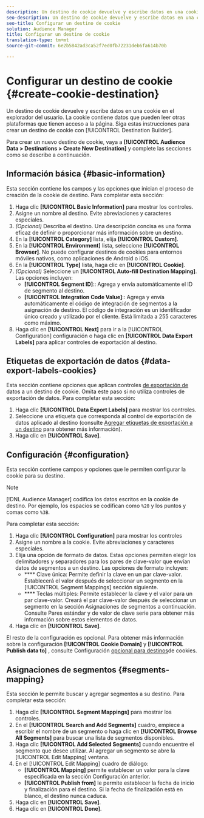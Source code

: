 ```yaml
---
description: Un destino de cookie devuelve y escribe datos en una cookie en el explorador del usuario. La cookie contiene datos que pueden leer otras plataformas que tienen acceso a la página. Siga estas instrucciones para crear un destino de cookie con [!UICONTROL Destination Builder].
seo-description: Un destino de cookie devuelve y escribe datos en una cookie en el explorador del usuario. La cookie contiene datos que pueden leer otras plataformas que tienen acceso a la página. Siga estas instrucciones para crear un destino de cookie con [!UICONTROL Destination Builder].
seo-title: Configurar un destino de cookie
solution: Audience Manager
title: Configurar un destino de cookie
translation-type: tm+mt
source-git-commit: 6e2b5842ad3ca52f7ed0fb72231deb6fa614b70b

---
```



# Configurar un destino de cookie {#create-cookie-destination}

Un destino de cookie devuelve y escribe datos en una cookie en el explorador del usuario. La cookie contiene datos que pueden leer otras plataformas que tienen acceso a la página. Siga estas instrucciones para crear un destino de cookie con [!UICONTROL Destination Builder].

<!-- create-cookie-destination.xml -->

Para crear un nuevo destino de cookie, vaya a **[!UICONTROL Audience Data > Destinations > Create New Destination]** y complete las secciones como se describe a continuación.

## Información básica {#basic-information}

Esta sección contiene los campos y las opciones que inician el proceso de creación de la cookie de destino. Para completar esta sección:

1. Haga clic **[!UICONTROL Basic Information]** para mostrar los controles.
2. Asigne un nombre al destino. Evite abreviaciones y caracteres especiales.
3. *(Opcional)* Describa el destino. Una descripción concisa es una forma eficaz de definir o proporcionar más información sobre un destino.
4. En la **[!UICONTROL Category]** lista, elija **[!UICONTROL Custom]**.
5. En la **[!UICONTROL Environment]** lista, seleccione **[!UICONTROL Browser]**. No puede configurar destinos de cookies para entornos móviles nativos, como aplicaciones de Android o iOS.
6. En la **[!UICONTROL Type]** lista, haga clic en **[!UICONTROL Cookie]**.
7. *(Opcional)* Seleccione un **[!UICONTROL Auto-fill Destination Mapping]**. Las opciones incluyen:
   * **[!UICONTROL Segment ID]**:: Agrega y envía automáticamente el ID de segmento al destino.
   * **[!UICONTROL Integration Code Value]**:: Agrega y envía automáticamente el código de integración de segmentos a la asignación de destino. El código de integración es un identificador único creado y utilizado por el cliente. Está limitada a 255 caracteres como máximo.
8. Haga clic en **[!UICONTROL Next]** para ir a la [!UICONTROL Configuration] configuración o haga clic en **[!UICONTROL Data Export Labels]** para aplicar controles de exportación al destino.

## Etiquetas de exportación de datos {#data-export-labels-cookies}

Esta sección contiene opciones que aplican controles [de exportación de](../../features/data-export-controls.md) datos a un destino de cookie. Omita este paso si no utiliza controles de exportación de datos. Para completar esta sección:

1. Haga clic **[!UICONTROL Data Export Labels]** para mostrar los controles.
2. Seleccione una etiqueta que corresponda al control de exportación de datos aplicado al destino (consulte [Agregar etiquetas de exportación a un destino](/help/using/features/destinations/add-data-export-labels.md) para obtener más información).
3. Haga clic en **[!UICONTROL Save]**.

## Configuración {#configuration}

Esta sección contiene campos y opciones que le permiten configurar la cookie para su destino.

>[!NOTE]
>
>[!DNL Audience Manager] codifica los datos escritos en la cookie de destino. Por ejemplo, los espacios se codifican como `%20` y los puntos y comas como `%3B`.

Para completar esta sección:

1. Haga clic **[!UICONTROL Configuration]** para mostrar los controles
1. Asigne un nombre a la cookie. Evite abreviaciones y caracteres especiales.
1. Elija una opción de formato de datos. Estas opciones permiten elegir los delimitadores y separadores para los pares de clave-valor que envían datos de segmentos a un destino. Las opciones de formato incluyen:
   * **** Clave única: Permite definir la clave en un par clave-valor. Establecerá el valor después de seleccionar un segmento en la [!UICONTROL Segment Mappings] sección siguiente.
   * **** Teclas múltiples: Permite establecer la clave y el valor para un par clave-valor. Creará el par clave-valor después de seleccionar un segmento en la sección Asignaciones de segmentos a continuación.
Consulte Pares [](../../features/destinations/key-value-pairs.md) estándar y de valor de clave serie para obtener más información sobre estos elementos de datos.
1. Haga clic en **[!UICONTROL Save]**.

El resto de la configuración es opcional. Para obtener más información sobre la configuración **[!UICONTROL Cookie Domain]** y **[!UICONTROL Publish data to]** , consulte Configuración [opcional para destinos](/help/using/features/destinations/cookie-destination-options.md)de cookies.

## Asignaciones de segmentos {#segments-mapping}

Esta sección le permite buscar y agregar segmentos a su destino. Para completar esta sección:

1. Haga clic **[!UICONTROL Segment Mappings]** para mostrar los controles.
1. En el **[!UICONTROL Search and Add Segments]** cuadro, empiece a escribir el nombre de un segmento o haga clic en **[!UICONTROL Browse All Segments]** para buscar una lista de segmentos disponibles.
1. Haga clic **[!UICONTROL Add Selected Segments]** cuando encuentre el segmento que desee utilizar. Al agregar un segmento se abre la [!UICONTROL Edit Mapping] ventana.
1. En el [!UICONTROL Edit Mapping] cuadro de diálogo:
   * **[!UICONTROL Mapping]** permite establecer un valor para la clave especificada en la sección Configuración anterior.
   * **[!UICONTROL Publish from]** le permite establecer la fecha de inicio y finalización para el destino. Si la fecha de finalización está en blanco, el destino nunca caduca.
1. Haga clic en **[!UICONTROL Save]**.
1. Haga clic en **[!UICONTROL Done]**.